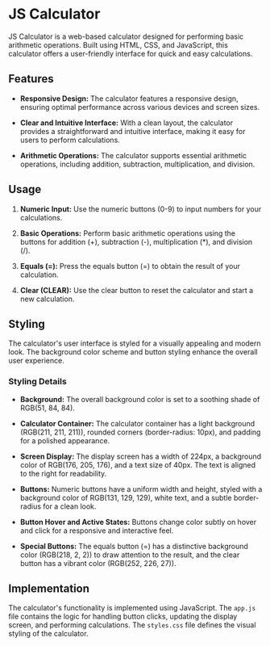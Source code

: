 # JS Calculator

JS Calculator is a web-based calculator designed for performing basic arithmetic operations. Built using HTML, CSS, and JavaScript, this calculator offers a user-friendly interface for quick and easy calculations.

## Features

- **Responsive Design:** The calculator features a responsive design, ensuring optimal performance across various devices and screen sizes.

- **Clear and Intuitive Interface:** With a clean layout, the calculator provides a straightforward and intuitive interface, making it easy for users to perform calculations.

- **Arithmetic Operations:** The calculator supports essential arithmetic operations, including addition, subtraction, multiplication, and division.

## Usage

1. **Numeric Input:** Use the numeric buttons (0-9) to input numbers for your calculations.

2. **Basic Operations:** Perform basic arithmetic operations using the buttons for addition (+), subtraction (-), multiplication (*), and division (/).

3. **Equals (=):** Press the equals button (=) to obtain the result of your calculation.

4. **Clear (CLEAR):** Use the clear button to reset the calculator and start a new calculation.

## Styling

The calculator's user interface is styled for a visually appealing and modern look. The background color scheme and button styling enhance the overall user experience.

### Styling Details

- **Background:** The overall background color is set to a soothing shade of RGB(51, 84, 84).

- **Calculator Container:** The calculator container has a light background (RGB(211, 211, 211)), rounded corners (border-radius: 10px), and padding for a polished appearance.

- **Screen Display:** The display screen has a width of 224px, a background color of RGB(176, 205, 176), and a text size of 40px. The text is aligned to the right for readability.

- **Buttons:** Numeric buttons have a uniform width and height, styled with a background color of RGB(131, 129, 129), white text, and a subtle border-radius for a clean look.

- **Button Hover and Active States:** Buttons change color subtly on hover and click for a responsive and interactive feel.

- **Special Buttons:** The equals button (=) has a distinctive background color (RGB(218, 2, 2)) to draw attention to the result, and the clear button has a vibrant color (RGB(252, 226, 27)).

## Implementation

The calculator's functionality is implemented using JavaScript. The `app.js` file contains the logic for handling button clicks, updating the display screen, and performing calculations. The `styles.css` file defines the visual styling of the calculator.
